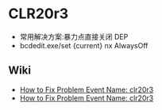 # CLR20r3

- 常用解决方案:暴力点直接关闭 DEP
- bcdedit.exe/set {current} nx AlwaysOff

## Wiki

- [How to Fix Problem Event Name: clr20r3](https://www.youtube.com/watch?v=RS-vXRMgmQU)
- [How to Fix Problem Event Name: clr20r3](https://www.youtube.com/watch?v=DwWiS03QS5Q)
